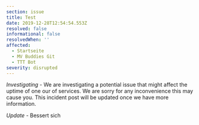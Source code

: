 ```yaml
---
section: issue
title: Test
date: 2019-12-28T12:54:54.553Z
resolved: false
informational: false
resolvedWhen: ''
affected:
  - Startseite
  - MV Buddies Git
  - TTT Bot
severity: disrupted
---
```

*Investigating* - We are investigating a potential issue that might affect the uptime of one our of services. We are sorry for any inconvenience this may cause you. This incident post will be updated once we have more information.

*Update* - Bessert sich
